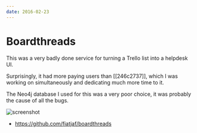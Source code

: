 ```yaml
---
date: 2016-02-23
---
```


# Boardthreads

This was a very badly done service for turning a Trello list into a helpdesk UI.

Surprisingly, it had more paying users than [[246c2737]], which I was working on simultaneously and dedicating much more time to it.

The Neo4j database I used for this was a very poor choice, it was probably the cause of all the bugs.

![screenshot](https://archive.is/g4wvY/3a6e3164a012c8f37e6d69ffbfcf4b62fd497d43/scr.png)

- https://github.com/fiatjaf/boardthreads
